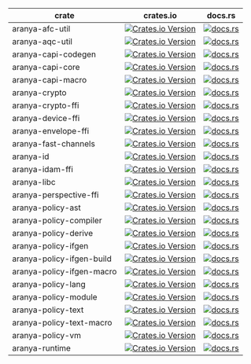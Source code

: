 | crate | crates.io | docs.rs |
| --- | --- | --- |
| aranya-afc-util | [![Crates.io Version](https://img.shields.io/crates/v/aranya-afc-util)](https://crates.io/crates/aranya-afc-util) | [![docs.rs](https://img.shields.io/docsrs/aranya-afc-util)](https://docs.rs/aranya-afc-util) |
| aranya-aqc-util | [![Crates.io Version](https://img.shields.io/crates/v/aranya-aqc-util)](https://crates.io/crates/aranya-aqc-util) | [![docs.rs](https://img.shields.io/docsrs/aranya-aqc-util)](https://docs.rs/aranya-aqc-util) |
| aranya-capi-codegen | [![Crates.io Version](https://img.shields.io/crates/v/aranya-capi-codegen)](https://crates.io/crates/aranya-capi-codegen) | [![docs.rs](https://img.shields.io/docsrs/aranya-capi-codegen)](https://docs.rs/aranya-capi-codegen) |
| aranya-capi-core | [![Crates.io Version](https://img.shields.io/crates/v/aranya-capi-core)](https://crates.io/crates/aranya-capi-core) | [![docs.rs](https://img.shields.io/docsrs/aranya-capi-core)](https://docs.rs/aranya-capi-core) |
| aranya-capi-macro | [![Crates.io Version](https://img.shields.io/crates/v/aranya-capi-macro)](https://crates.io/crates/aranya-capi-macro) | [![docs.rs](https://img.shields.io/docsrs/aranya-capi-macro)](https://docs.rs/aranya-capi-macro) |
| aranya-crypto | [![Crates.io Version](https://img.shields.io/crates/v/aranya-crypto)](https://crates.io/crates/aranya-crypto) | [![docs.rs](https://img.shields.io/docsrs/aranya-crypto)](https://docs.rs/aranya-crypto) |
| aranya-crypto-ffi | [![Crates.io Version](https://img.shields.io/crates/v/aranya-crypto-ffi)](https://crates.io/crates/aranya-crypto-ffi) | [![docs.rs](https://img.shields.io/docsrs/aranya-crypto-ffi)](https://docs.rs/aranya-crypto-ffi) |
| aranya-device-ffi | [![Crates.io Version](https://img.shields.io/crates/v/aranya-device-ffi)](https://crates.io/crates/aranya-device-ffi) | [![docs.rs](https://img.shields.io/docsrs/aranya-device-ffi)](https://docs.rs/aranya-device-ffi) |
| aranya-envelope-ffi | [![Crates.io Version](https://img.shields.io/crates/v/aranya-envelope-ffi)](https://crates.io/crates/aranya-envelope-ffi) | [![docs.rs](https://img.shields.io/docsrs/aranya-envelope-ffi)](https://docs.rs/aranya-envelope-ffi) |
| aranya-fast-channels | [![Crates.io Version](https://img.shields.io/crates/v/aranya-fast-channels)](https://crates.io/crates/aranya-fast-channels) | [![docs.rs](https://img.shields.io/docsrs/aranya-fast-channels)](https://docs.rs/aranya-fast-channels) |
| aranya-id | [![Crates.io Version](https://img.shields.io/crates/v/aranya-id)](https://crates.io/crates/aranya-id) | [![docs.rs](https://img.shields.io/docsrs/aranya-id)](https://docs.rs/aranya-id) |
| aranya-idam-ffi | [![Crates.io Version](https://img.shields.io/crates/v/aranya-idam-ffi)](https://crates.io/crates/aranya-idam-ffi) | [![docs.rs](https://img.shields.io/docsrs/aranya-idam-ffi)](https://docs.rs/aranya-idam-ffi) |
| aranya-libc | [![Crates.io Version](https://img.shields.io/crates/v/aranya-libc)](https://crates.io/crates/aranya-libc) | [![docs.rs](https://img.shields.io/docsrs/aranya-libc)](https://docs.rs/aranya-libc) |
| aranya-perspective-ffi | [![Crates.io Version](https://img.shields.io/crates/v/aranya-perspective-ffi)](https://crates.io/crates/aranya-perspective-ffi) | [![docs.rs](https://img.shields.io/docsrs/aranya-perspective-ffi)](https://docs.rs/aranya-perspective-ffi) |
| aranya-policy-ast | [![Crates.io Version](https://img.shields.io/crates/v/aranya-policy-ast)](https://crates.io/crates/aranya-policy-ast) | [![docs.rs](https://img.shields.io/docsrs/aranya-policy-ast)](https://docs.rs/aranya-policy-ast) |
| aranya-policy-compiler | [![Crates.io Version](https://img.shields.io/crates/v/aranya-policy-compiler)](https://crates.io/crates/aranya-policy-compiler) | [![docs.rs](https://img.shields.io/docsrs/aranya-policy-compiler)](https://docs.rs/aranya-policy-compiler) |
| aranya-policy-derive | [![Crates.io Version](https://img.shields.io/crates/v/aranya-policy-derive)](https://crates.io/crates/aranya-policy-derive) | [![docs.rs](https://img.shields.io/docsrs/aranya-policy-derive)](https://docs.rs/aranya-policy-derive) |
| aranya-policy-ifgen | [![Crates.io Version](https://img.shields.io/crates/v/aranya-policy-ifgen)](https://crates.io/crates/aranya-policy-ifgen) | [![docs.rs](https://img.shields.io/docsrs/aranya-policy-ifgen)](https://docs.rs/aranya-policy-ifgen) |
| aranya-policy-ifgen-build | [![Crates.io Version](https://img.shields.io/crates/v/aranya-policy-ifgen-build)](https://crates.io/crates/aranya-policy-ifgen-build) | [![docs.rs](https://img.shields.io/docsrs/aranya-policy-ifgen-build)](https://docs.rs/aranya-policy-ifgen-build) |
| aranya-policy-ifgen-macro | [![Crates.io Version](https://img.shields.io/crates/v/aranya-policy-ifgen-macro)](https://crates.io/crates/aranya-policy-ifgen-macro) | [![docs.rs](https://img.shields.io/docsrs/aranya-policy-ifgen-macro)](https://docs.rs/aranya-policy-ifgen-macro) |
| aranya-policy-lang | [![Crates.io Version](https://img.shields.io/crates/v/aranya-policy-lang)](https://crates.io/crates/aranya-policy-lang) | [![docs.rs](https://img.shields.io/docsrs/aranya-policy-lang)](https://docs.rs/aranya-policy-lang) |
| aranya-policy-module | [![Crates.io Version](https://img.shields.io/crates/v/aranya-policy-module)](https://crates.io/crates/aranya-policy-module) | [![docs.rs](https://img.shields.io/docsrs/aranya-policy-module)](https://docs.rs/aranya-policy-module) |
| aranya-policy-text | [![Crates.io Version](https://img.shields.io/crates/v/aranya-policy-text)](https://crates.io/crates/aranya-policy-text) | [![docs.rs](https://img.shields.io/docsrs/aranya-policy-text)](https://docs.rs/aranya-policy-text) |
| aranya-policy-text-macro | [![Crates.io Version](https://img.shields.io/crates/v/aranya-policy-text-macro)](https://crates.io/crates/aranya-policy-text-macro) | [![docs.rs](https://img.shields.io/docsrs/aranya-policy-text-macro)](https://docs.rs/aranya-policy-text-macro) |
| aranya-policy-vm | [![Crates.io Version](https://img.shields.io/crates/v/aranya-policy-vm)](https://crates.io/crates/aranya-policy-vm) | [![docs.rs](https://img.shields.io/docsrs/aranya-policy-vm)](https://docs.rs/aranya-policy-vm) |
| aranya-runtime | [![Crates.io Version](https://img.shields.io/crates/v/aranya-runtime)](https://crates.io/crates/aranya-runtime) | [![docs.rs](https://img.shields.io/docsrs/aranya-runtime)](https://docs.rs/aranya-runtime) |
